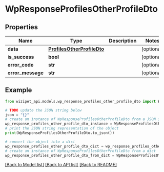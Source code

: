 # WpResponseProfilesOtherProfileDto


## Properties

Name | Type | Description | Notes
------------ | ------------- | ------------- | -------------
**data** | [**ProfilesOtherProfileDto**](ProfilesOtherProfileDto.md) |  | [optional] 
**is_success** | **bool** |  | [optional] 
**error_code** | **str** |  | [optional] 
**error_message** | **str** |  | [optional] 

## Example

```python
from wizipet_api.models.wp_response_profiles_other_profile_dto import WpResponseProfilesOtherProfileDto

# TODO update the JSON string below
json = "{}"
# create an instance of WpResponseProfilesOtherProfileDto from a JSON string
wp_response_profiles_other_profile_dto_instance = WpResponseProfilesOtherProfileDto.from_json(json)
# print the JSON string representation of the object
print(WpResponseProfilesOtherProfileDto.to_json())

# convert the object into a dict
wp_response_profiles_other_profile_dto_dict = wp_response_profiles_other_profile_dto_instance.to_dict()
# create an instance of WpResponseProfilesOtherProfileDto from a dict
wp_response_profiles_other_profile_dto_from_dict = WpResponseProfilesOtherProfileDto.from_dict(wp_response_profiles_other_profile_dto_dict)
```
[[Back to Model list]](../README.md#documentation-for-models) [[Back to API list]](../README.md#documentation-for-api-endpoints) [[Back to README]](../README.md)


